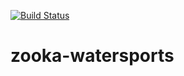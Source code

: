 [![Build Status](https://travis-ci.org/IndominusByte/zooka-watersports.svg?branch=master)](https://travis-ci.org/IndominusByte/zooka-watersports)
# zooka-watersports
